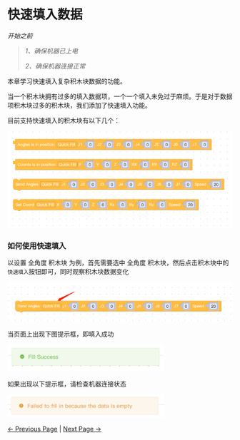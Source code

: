 # 快速填入数据

*开始之前*

> *1、确保机器已上电*
>
> *2、确保机器连接正常*



本章学习快速填入复杂积木块数据的功能。

当一个积木块拥有过多的填入数据项，一个一个填入未免过于麻烦。于是对于数据项积木块过多的积木块，我们添加了快速填入功能。

目前支持快速填入的积木块有以下几个：

<img  src="..\..\..\..\resources\5-BasicApplication\5.2-ApplicationUse\5.2.1-mystudio\1-myblockly\images\autofill\1.png" style="zoom: 67%;"/>



### 如何使用快速填入

以设置 全角度 积木块 为例，首先需要选中 全角度 积木块，然后点击积木块中的 `快速填入`按钮即可，同时观察积木块数据变化

<img  src="..\..\..\..\resources\5-BasicApplication\5.2-ApplicationUse\5.2.1-mystudio\1-myblockly\images\autofill\click_autofill.png" style="zoom: 87%;"/>

当页面上出现下图提示框，即填入成功

<img  src="..\..\..\..\resources\5-BasicApplication\5.2-ApplicationUse\5.2.1-mystudio\1-myblockly\images\autofill\fill_success.png" style="zoom: 87%;"/>





如果出现以下提示框，请检查机器连接状态

<img  src="..\..\..\..\resources\5-BasicApplication\5.2-ApplicationUse\5.2.1-mystudio\1-myblockly\images\autofill\fill_error.png" style="zoom: 87%;"/>





[← Previous Page](./3-littleCase.md) | [Next Page →](./5-quickMove.md)
